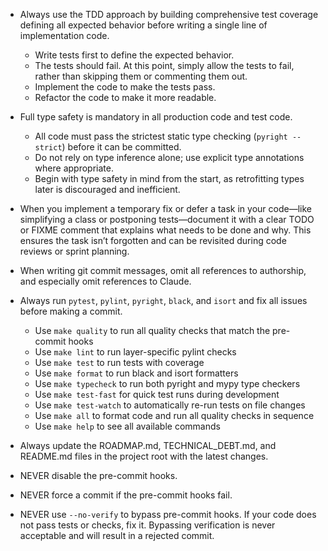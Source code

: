 - Always use the TDD approach by building comprehensive test coverage defining all expected behavior before writing a
  single line of implementation code.
  - Write tests first to define the expected behavior.
  - The tests should fail. At this point, simply allow the tests to fail, rather than skipping them or commenting them out.
  - Implement the code to make the tests pass.
  - Refactor the code to make it more readable.

- Full type safety is mandatory in all production code and test code.
  - All code must pass the strictest static type checking (`pyright --strict`) before it can be committed.
  - Do not rely on type inference alone; use explicit type annotations where appropriate.
  - Begin with type safety in mind from the start, as retrofitting types later is discouraged and inefficient.

- When you implement a temporary fix or defer a task in your code—like simplifying a class or postponing tests—document it with a clear TODO or FIXME comment that explains what needs to be done and why. This ensures the task isn’t forgotten and can be revisited during code reviews or sprint planning.

- When writing git commit messages, omit all references to authorship, and especially omit references to Claude.

- Always run `pytest`, `pylint`, `pyright`, `black`, and `isort` and fix all issues before making a commit.
  - Use `make quality` to run all quality checks that match the pre-commit hooks
  - Use `make lint` to run layer-specific pylint checks
  - Use `make test` to run tests with coverage
  - Use `make format` to run black and isort formatters
  - Use `make typecheck` to run both pyright and mypy type checkers
  - Use `make test-fast` for quick test runs during development
  - Use `make test-watch` to automatically re-run tests on file changes
  - Use `make all` to format code and run all quality checks in sequence
  - Use `make help` to see all available commands

- Always update the ROADMAP.md, TECHNICAL_DEBT.md, and README.md files in the project root with the latest changes.

- NEVER disable the pre-commit hooks.

- NEVER force a commit if the pre-commit hooks fail.

- NEVER use `--no-verify` to bypass pre-commit hooks. If your code does not pass tests or checks, fix it. Bypassing verification is never acceptable and will result in a rejected commit.
